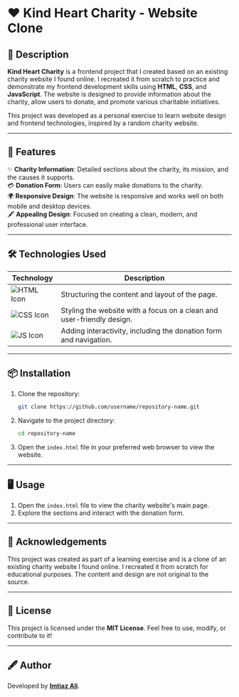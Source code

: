 # ❤️ Kind Heart Charity - Website Clone

## 📝 Description
**Kind Heart Charity** is a frontend project that I created based on an existing charity website I found online. I recreated it from scratch to practice and demonstrate my frontend development skills using **HTML**, **CSS**, and **JavaScript**. The website is designed to provide information about the charity, allow users to donate, and promote various charitable initiatives.

This project was developed as a personal exercise to learn website design and frontend technologies, inspired by a random charity website.

---

## 🚀 Features
✨ **Charity Information**: Detailed sections about the charity, its mission, and the causes it supports.  
💳 **Donation Form**: Users can easily make donations to the charity.  
🌍 **Responsive Design**: The website is responsive and works well on both mobile and desktop devices.  
🖋️ **Appealing Design**: Focused on creating a clean, modern, and professional user interface.

---

## 🛠️ Technologies Used
| Technology    | Description                           |
|---------------|---------------------------------------|
| ![HTML Icon](https://img.shields.io/badge/HTML-orange?logo=html5&logoColor=white) | Structuring the content and layout of the page. |
| ![CSS Icon](https://img.shields.io/badge/CSS-blue?logo=css3&logoColor=white)   | Styling the website with a focus on a clean and user-friendly design. |
| ![JS Icon](https://img.shields.io/badge/JavaScript-yellow?logo=javascript&logoColor=black) | Adding interactivity, including the donation form and navigation.

---

## 📦 Installation
1. Clone the repository:
    ```bash
    git clone https://github.com/username/repository-name.git
    ```
2. Navigate to the project directory:
    ```bash
    cd repository-name
    ```
3. Open the `index.html` file in your preferred web browser to view the website.

---

## 🖥️ Usage
1. Open the `index.html` file to view the charity website's main page.
2. Explore the sections and interact with the donation form.

---

## 🙌 Acknowledgements
This project was created as part of a learning exercise and is a clone of an existing charity website I found online. I recreated it from scratch for educational purposes. The content and design are not original to the source.

---

## 📜 License
This project is licensed under the **MIT License**. Feel free to use, modify, or contribute to it!

---

## 🖋️ Author
Developed by **[Imtiaz Ali](https://github.com/imtiaza1)**.
